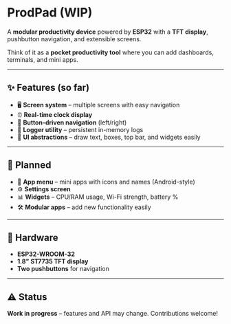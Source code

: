 # ProdPad (WIP)

A **modular productivity device** powered by **ESP32** with a **TFT display**, pushbutton navigation, and extensible screens.

Think of it as a **pocket productivity tool** where you can add dashboards, terminals, and mini apps.

---

## ✨ Features (so far)

- 🖥️ **Screen system** – multiple screens with easy navigation
- ⏰ **Real-time clock display**
- 🔘 **Button-driven navigation** (left/right)
- 📝 **Logger utility** – persistent in-memory logs
- 🎨 **UI abstractions** – draw text, boxes, top bar, and widgets easily

---

## 🚀 Planned

- 📱 **App menu** – mini apps with icons and names (Android-style)
- ⚙️ **Settings screen**
- 📊 **Widgets** – CPU/RAM usage, Wi-Fi strength, battery %
- 🛠️ **Modular apps** – add new functionality easily

---

## 🔧 Hardware

- **ESP32-WROOM-32**
- **1.8" ST7735 TFT display**
- **Two pushbuttons** for navigation

---

## ⚠️ Status

**Work in progress** – features and API may change. Contributions welcome!